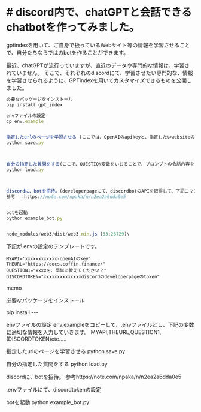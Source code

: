  # # discord内で、chatGPTと会話できるchatbotを作ってみました。
 gptindexを用いて、ご自身で扱っているWebサイト等の情報を学習させることで、自分たちならではのbotを作ることができます。 


最近、chatGPTが流行っていますが、直近のデータや専門的な情報は、学習されていません。
そこで、それぞれのdiscordにて、学習させたい専門的な、情報を学習させられるように、GPTindexを用いてカスタマイズできるものを公開しました。

```javascript
必要なパッケージをインストール
pip install gpt_index

envファイルの設定
cp env.example


指定したurlのページを学習させる (ここでは、OpenAIのapikeyと、指定したいwebsiteのurlを.env常に設定することができます。)
python save.py



自分の指定した質問をする(ここで、QUESTION変数をいじることで、プロンプトの会話内容をターミナルで試すことができます。)
python load.py



discordに、botを招待。(developerpageにて、discordbotのAPIを取得して、下記コマンドを実行可能にします。)
参考　：https://note.com/npaka/n/n2ea2a6dda0e5


botを起動
python example_bot.py


node_modules/web3/dist/web3.min.js (33:26729)\
```
下記が.envの設定のテンプレートです。

```sh:ENV
MYAPI='xxxxxxxxxxxx-openAIのkey'
THEURL="https://docs.coffin.finance/"
QUESTION1="xxxxを、簡単に教えてください？"
DISCORDTOKEN="xxxxxxxxxxxxxxdiscordのdeveloperpageのtoken"

```




memo

必要なパッケージをインストール

pip install ---


envファイルの設定
env.exampleをコピーして、.envファイルとし、下記の変数に適切な情報を入力していきます。
MYAPI,THEURL,QUESTION1,(DISCORDTOKEN)etc.....


指定したurlのページを学習させる
python save.py


自分の指定した質問をする
python load.py


discordに、botを招待。
参考https://note.com/npaka/n/n2ea2a6dda0e5

.envファイルにて、discordtokenの設定

botを起動
python example_bot.py

